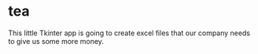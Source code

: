 # tea
This little Tkinter app is going to create excel files that our company needs to give us some more money.
